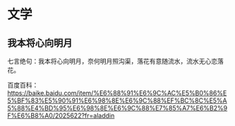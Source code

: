# 文学



## 我本将心向明月

七言绝句：我本将心向明月，奈何明月照沟渠，落花有意随流水，流水无心恋落花。

百度百科： https://baike.baidu.com/item/%E6%88%91%E6%9C%AC%E5%B0%86%E5%BF%83%E5%90%91%E6%98%8E%E6%9C%88%EF%BC%8C%E5%A5%88%E4%BD%95%E6%98%8E%E6%9C%88%E7%85%A7%E6%B2%9F%E6%B8%A0/2025622?fr=aladdin





















